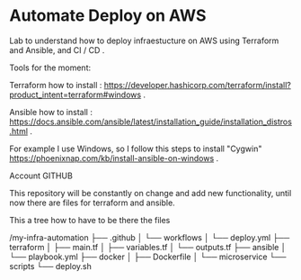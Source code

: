 ﻿# Automate Deploy on AWS

Lab to understand how to deploy infraestucture on AWS using Terraform and Ansible, and CI / CD .

Tools for the moment:

Terraform how to install : https://developer.hashicorp.com/terraform/install?product_intent=terraform#windows .

Ansible how to install : https://docs.ansible.com/ansible/latest/installation_guide/installation_distros.html .

For example I use Windows, so I follow this steps to install "Cygwin" https://phoenixnap.com/kb/install-ansible-on-windows .


Account GITHUB

This repository will be constantly on change and add new functionality, until now there are files for terraform and ansible. 

This a tree how to have to be there the files

/my-infra-automation
├── .github
│   └── workflows
│       └── deploy.yml
├── terraform
│   ├── main.tf
│   ├── variables.tf
│   └── outputs.tf
├── ansible
│   └── playbook.yml
├── docker
│   ├── Dockerfile
│   └── microservice
└── scripts
    └── deploy.sh
